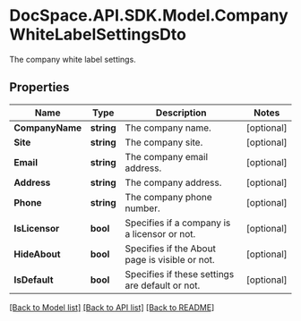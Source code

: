 # DocSpace.API.SDK.Model.CompanyWhiteLabelSettingsDto
The company white label settings.

## Properties

Name | Type | Description | Notes
------------ | ------------- | ------------- | -------------
**CompanyName** | **string** | The company name. | [optional] 
**Site** | **string** | The company site. | [optional] 
**Email** | **string** | The company email address. | [optional] 
**Address** | **string** | The company address. | [optional] 
**Phone** | **string** | The company phone number. | [optional] 
**IsLicensor** | **bool** | Specifies if a company is a licensor or not. | [optional] 
**HideAbout** | **bool** | Specifies if the About page is visible or not. | [optional] 
**IsDefault** | **bool** | Specifies if these settings are default or not. | [optional] 

[[Back to Model list]](../README.md#documentation-for-models) [[Back to API list]](../README.md#documentation-for-api-endpoints) [[Back to README]](../README.md)


